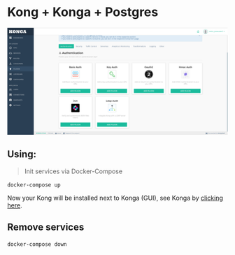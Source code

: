 # Kong + Konga + Postgres

![demo](demo.png)

##  Using:
> Init services via Docker-Compose
```
docker-compose up
```

Now your Kong will be installed next to Konga (GUI), see Konga by [clicking here](http://localhost:1337).

## Remove services
```
docker-compose down
```
